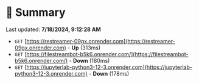 # 📖 Summary
Last updated: **7/18/2024, 9:12:28 AM**

- `GET` [https://restreamer-09gx.onrender.com](https://restreamer-09gx.onrender.com) - **Up** (313ms)
- `GET` [https://filestreambot-b5k6.onrender.com/](https://filestreambot-b5k6.onrender.com/) - **Down** (180ms)
- `GET` [https://jupyterlab-python3-12-3.onrender.com](https://jupyterlab-python3-12-3.onrender.com) - **Down** (178ms)
